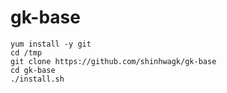 ﻿# gk-base


```shell
yum install -y git
cd /tmp
git clone https://github.com/shinhwagk/gk-base
cd gk-base
./install.sh
```
